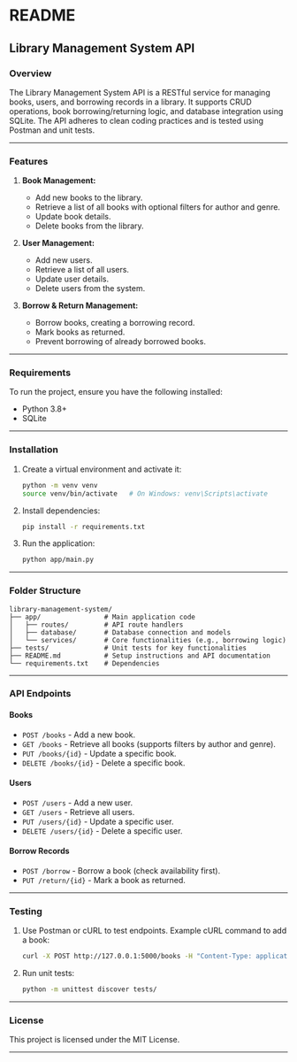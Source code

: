 # README

## Library Management System API

### Overview

The Library Management System API is a RESTful service for managing books, users, and borrowing records in a library. It supports CRUD operations, book borrowing/returning logic, and database integration using SQLite. The API adheres to clean coding practices and is tested using Postman and unit tests.

---

### Features

1. **Book Management:**

   - Add new books to the library.
   - Retrieve a list of all books with optional filters for author and genre.
   - Update book details.
   - Delete books from the library.

2. **User Management:**

   - Add new users.
   - Retrieve a list of all users.
   - Update user details.
   - Delete users from the system.

3. **Borrow & Return Management:**

   - Borrow books, creating a borrowing record.
   - Mark books as returned.
   - Prevent borrowing of already borrowed books.

---

### Requirements

To run the project, ensure you have the following installed:

- Python 3.8+
- SQLite

---

### Installation

1. Create a virtual environment and activate it:

   ```bash
   python -m venv venv
   source venv/bin/activate   # On Windows: venv\Scripts\activate
   ```

2. Install dependencies:

   ```bash
   pip install -r requirements.txt
   ```

3. Run the application:

   ```bash
   python app/main.py
   ```

---

### Folder Structure

```
library-management-system/
├── app/                # Main application code
│   ├── routes/         # API route handlers
│   ├── database/       # Database connection and models
│   └── services/       # Core functionalities (e.g., borrowing logic)
├── tests/              # Unit tests for key functionalities
├── README.md           # Setup instructions and API documentation
└── requirements.txt    # Dependencies
```

---

### API Endpoints

#### Books

- `POST /books` - Add a new book.
- `GET /books` - Retrieve all books (supports filters by author and genre).
- `PUT /books/{id}` - Update a specific book.
- `DELETE /books/{id}` - Delete a specific book.

#### Users

- `POST /users` - Add a new user.
- `GET /users` - Retrieve all users.
- `PUT /users/{id}` - Update a specific user.
- `DELETE /users/{id}` - Delete a specific user.

#### Borrow Records

- `POST /borrow` - Borrow a book (check availability first).
- `PUT /return/{id}` - Mark a book as returned.

---

### Testing

1. Use Postman or cURL to test endpoints. Example cURL command to add a book:

   ```bash
   curl -X POST http://127.0.0.1:5000/books -H "Content-Type: application/json" -d '{"title": "Book Title", "author": "Author Name", "genre": "Genre", "publication_year": 2023}'
   ```

2. Run unit tests:

   ```bash
   python -m unittest discover tests/
   ```

---

### License

This project is licensed under the MIT License.

---



